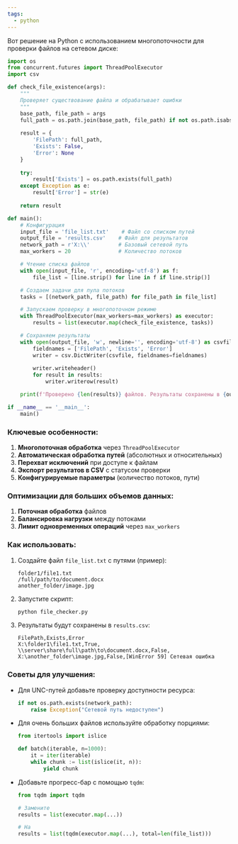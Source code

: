 ```yaml
---
tags:
  - python
---
```


Вот решение на Python с использованием многопоточности для проверки файлов на сетевом диске:

```python
import os
from concurrent.futures import ThreadPoolExecutor
import csv

def check_file_existence(args):
    """
    Проверяет существование файла и обрабатывает ошибки
    """
    base_path, file_path = args
    full_path = os.path.join(base_path, file_path) if not os.path.isabs(file_path) else file_path
    
    result = {
        'FilePath': full_path,
        'Exists': False,
        'Error': None
    }
    
    try:
        result['Exists'] = os.path.exists(full_path)
    except Exception as e:
        result['Error'] = str(e)
    
    return result

def main():
    # Конфигурация
    input_file = 'file_list.txt'    # Файл со списком путей
    output_file = 'results.csv'    # Файл для результатов
    network_path = r'X:\\'         # Базовый сетевой путь
    max_workers = 20               # Количество потоков

    # Чтение списка файлов
    with open(input_file, 'r', encoding='utf-8') as f:
        file_list = [line.strip() for line in f if line.strip()]

    # Создаем задачи для пула потоков
    tasks = [(network_path, file_path) for file_path in file_list]

    # Запускаем проверку в многопоточном режиме
    with ThreadPoolExecutor(max_workers=max_workers) as executor:
        results = list(executor.map(check_file_existence, tasks))

    # Сохраняем результаты
    with open(output_file, 'w', newline='', encoding='utf-8') as csvfile:
        fieldnames = ['FilePath', 'Exists', 'Error']
        writer = csv.DictWriter(csvfile, fieldnames=fieldnames)
        
        writer.writeheader()
        for result in results:
            writer.writerow(result)

    print(f'Проверено {len(results)} файлов. Результаты сохранены в {output_file}')

if __name__ == '__main__':
    main()
```

### Ключевые особенности:
1. **Многопоточная обработка** через `ThreadPoolExecutor`
2. **Автоматическая обработка путей** (абсолютных и относительных)
3. **Перехват исключений** при доступе к файлам
4. **Экспорт результатов в CSV** с статусом проверки
5. **Конфигурируемые параметры** (количество потоков, пути)

### Оптимизации для больших объемов данных:
1. **Поточная обработка** файлов
2. **Балансировка нагрузки** между потоками
3. **Лимит одновременных операций** через `max_workers`

### Как использовать:
1. Создайте файл `file_list.txt` с путями (пример):
   ```
   folder1/file1.txt
   /full/path/to/document.docx
   another_folder/image.jpg
   ```

2. Запустите скрипт:
   ```bash
   python file_checker.py
   ```

3. Результаты будут сохранены в `results.csv`:
   ```csv
   FilePath,Exists,Error
   X:\folder1\file1.txt,True,
   \\server\share\full\path\to\document.docx,False,
   X:\another_folder\image.jpg,False,[WinError 59] Сетевая ошибка
   ```

### Советы для улучшения:
- Для UNC-путей добавьте проверку доступности ресурса:
  ```python
  if not os.path.exists(network_path):
      raise Exception("Сетевой путь недоступен")
  ```
- Для очень больших файлов используйте обработку порциями:
  ```python
  from itertools import islice
  
  def batch(iterable, n=1000):
      it = iter(iterable)
      while chunk := list(islice(it, n)):
          yield chunk
  ```
- Добавьте прогресс-бар с помощью `tqdm`:
  ```python
  from tqdm import tqdm
  
  # Замените
  results = list(executor.map(...))
  
  # На
  results = list(tqdm(executor.map(...), total=len(file_list)))
  ```